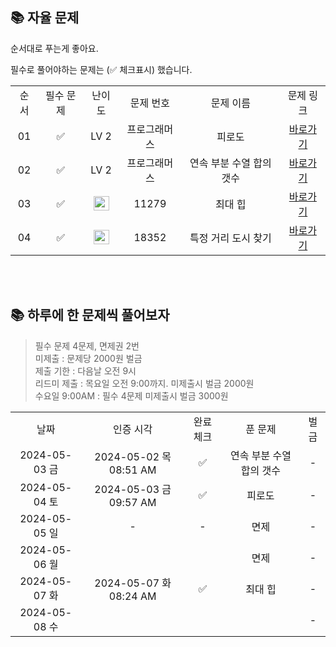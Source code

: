 ## 📚 자율 문제

순서대로 푸는게 좋아요.

필수로 풀어야하는 문제는 (✅ 체크표시) 했습니다.
<br/>
<table>
  <tr>
    <td align="center">순서</td>
    <td align="center">필수 문제</td>
    <td align="center">난이도</td>
    <td align="center">문제 번호</td>
    <td align="center">문제 이름</td>
    <td align="center">문제 링크</td>
  </tr>
    <tr>
    <td align="center">01</td>
    <td align="center">✅</td>
    <td align="center">LV 2</td>
    <td align="center">프로그래머스</td>
    <td align="center">피로도</td>
    <td align="center"><a href="https://school.programmers.co.kr/learn/courses/30/lessons/87946">바로가기</a></td>
  </tr>
  <tr>
    <td align="center">02</td>
    <td align="center">✅</td>
    <td align="center">LV 2</td>
    <td align="center">프로그래머스</td>
    <td align="center">연속 부분 수열 합의 갯수</td>
    <td align="center"><a href="https://school.programmers.co.kr/learn/courses/30/lessons/131701?language=java">바로가기</a></td>
  </tr>
  <tr>
    <td align="center">03</td>
    <td align="center">✅</td>
    <td align="center"><img height="23px" width="25px" src="https://d2gd6pc034wcta.cloudfront.net/tier/9.svg"></td>
    <td align="center">11279</td>
    <td align="center">최대 힙</td>
    <td align="center"><a href="https://www.acmicpc.net/problem/11279">바로가기</a></td>
  </tr>
  <tr>
    <td align="center">04</td>
    <td align="center">✅</td>
    <td align="center"><img height="23px" width="25px" src="https://d2gd6pc034wcta.cloudfront.net/tier/9.svg"></td>
    <td align="center">18352</td>
    <td align="center">특정 거리 도시 찾기</td>
    <td align="center"><a href="https://www.acmicpc.net/problem/18352">바로가기</a></td>
  </tr>

</table>

<br/><br/>

## 📚 하루에 한 문제씩 풀어보자
>필수 문제 4문제, 면제권 2번 <br>
미제출 : 문제당 2000원 벌금<br>
제출 기한 : 다음날 오전 9시 <br>
리드미 제출 : 목요일 오전 9:00까지. 미제출시 벌금 2000원 <br>
수요일 9:00AM : 필수 4문제 미제출시 벌금 3000원 <br>

<table>
  <tr>
    <td align="center">날짜</td>
    <td align="center">인증 시각</td>
    <td align="center">완료체크</td>
    <td align="center">푼 문제</td>
    <td align="center">벌금</td>
  </tr>
    <tr>
    <td align="center">2024-05-03 금</td>
    <td align="center">2024-05-02 목 08:51 AM</td>
    <td align="center">✅</td>
    <td align="center">연속 부분 수열 합의 갯수</td>
    <td align="center">-</td>
  </tr>
   <tr>
    <td align="center">2024-05-04 토</td>
    <td align="center">2024-05-03 금 09:57 AM</td>
    <td align="center">✅</td>
    <td align="center">피로도</td>
    <td align="center">-</td>
  </tr>
  <tr>
    <td align="center">2024-05-05 일</td>
    <td align="center">-</td>
    <td align="center">-</td>
    <td align="center">면제</td>
    <td align="center">-</td>
  </tr>
  <tr>
    <td align="center">2024-05-06 월</td>
    <td align="center"></td>
    <td align="center"></td>
    <td align="center">면제</td>
    <td align="center">-</td>
  </tr>
  <tr>
    <td align="center">2024-05-07 화</td>
    <td align="center">2024-05-07 화 08:24 AM</td>
    <td align="center">✅</td>
    <td align="center">최대 힙</td>
    <td align="center">-</td>
  </tr>
  <tr>
    <td align="center">2024-05-08 수</td>
    <td align="center"></td>
    <td align="center"></td>
    <td align="center"></td>
    <td align="center">-</td>
  </tr>
</table>


